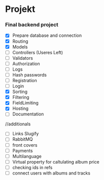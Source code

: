 # Projekt

### Final backend project

- [x] Prepare database and connection
- [x] Routing
- [x] Models
- [ ] Controllers (Useres Left)
- [ ] Validators
- [ ] Authorization
- [ ] Logs
- [ ] Hash passwords
- [ ] Registration
- [ ] Login
- [x] Sorting
- [x] Filtering
- [x] FieldLimiting
- [x] Hosting
- [ ] Documentation

//additionals

- [ ] Links Slugify
- [ ] RabbitMQ
- [ ] front covers
- [ ] Payments
- [ ] Multilanguage
- [ ] Virtual property for caltulating album price
- [ ] checking ids in refs
- [ ] connect users with albums and tracks
